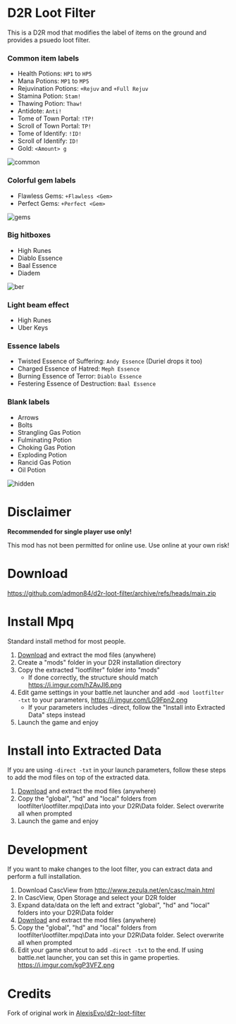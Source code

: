 # D2R Loot Filter

This is a D2R mod that modifies the label of items on the ground and provides a psuedo loot filter.

### Common item labels
- Health Potions: `HP1` to `HP5`
- Mana Potions: `MP1` to `MP5`
- Rejuvination Potions: `+Rejuv` and `+Full Rejuv`
- Stamina Potion: `Stam!`
- Thawing Potion: `Thaw!`
- Antidote: `Anti!`
- Tome of Town Portal: `!TP!`
- Scroll of Town Portal: `TP!`
- Tome of Identify: `!ID!`
- Scroll of Identify: `ID!`
- Gold: `<Amount> g`

![common](https://user-images.githubusercontent.com/10291543/171337986-5cbd98a9-3268-478e-bdc7-749eefc91487.png)

### Colorful gem labels
- Flawless Gems: `+Flawless <Gem>`
- Perfect Gems: `+Perfect <Gem>`

![gems](https://user-images.githubusercontent.com/10291543/171337977-2d5fba39-8a2b-486d-9cd1-58d4151f801a.png)

### Big hitboxes
- High Runes
- Diablo Essence
- Baal Essence
- Diadem

![ber](https://user-images.githubusercontent.com/10291543/171337964-c67233fd-9217-41ce-aa57-f75593429bd2.png)

### Light beam effect
- High Runes
- Uber Keys

### Essence labels
- Twisted Essence of Suffering: `Andy Essence` (Duriel drops it too)
- Charged Essence of Hatred: `Meph Essence`
- Burning Essence of Terror: `Diablo Essence`
- Festering Essence of Destruction: `Baal Essence`

### Blank labels
- Arrows
- Bolts
- Strangling Gas Potion
- Fulminating Potion
- Choking Gas Potion
- Exploding Potion
- Rancid Gas Potion
- Oil Potion

![hidden](https://user-images.githubusercontent.com/10291543/171337953-9e7944ac-2ff2-4a2f-bf65-8ccea8e0e8f7.png)

# Disclaimer

**Recommended for single player use only!**

This mod has not been permitted for online use. Use online at your own risk! 

# Download

https://github.com/admon84/d2r-loot-filter/archive/refs/heads/main.zip

# Install Mpq

Standard install method for most people.

1. [Download](#download) and extract the mod files (anywhere)
2. Create a "mods" folder in your D2R installation directory
3. Copy the extracted "lootfilter" folder into "mods"
    - If done correctly, the structure should match https://i.imgur.com/hZAvJI6.png
4. Edit game settings in your battle.net launcher and add `-mod lootfilter -txt` to your parameters, https://i.imgur.com/LG9Fpn2.png
    - If your parameters includes -direct, follow the "Install into Extracted Data" steps instead
5. Launch the game and enjoy

# Install into Extracted Data

If you are using `-direct -txt` in your launch parameters, follow these steps to add the mod files on top of the extracted data.

1. [Download](#download) and extract the mod files (anywhere)
2. Copy the "global", "hd" and "local" folders from lootfilter\lootfilter.mpq\Data into your D2R\Data folder. Select overwrite all when prompted
5. Launch the game and enjoy

# Development

If you want to make changes to the loot filter, you can extract data and perform a full installation.

1. Download CascView from http://www.zezula.net/en/casc/main.html
2. In CascView, Open Storage and select your D2R folder
3. Expand data/data on the left and extract "global", "hd" and "local" folders into your D2R\Data folder
4. [Download](#download) and extract the mod files (anywhere)
5. Copy the "global", "hd" and "local" folders from lootfilter\lootfilter.mpq\Data into your D2R\Data folder. Select overwrite all when prompted
6. Edit your game shortcut to add `-direct -txt` to the end. If using battle.net launcher, you can set this in game properties. https://i.imgur.com/kgP3VFZ.png

# Credits

Fork of original work in [AlexisEvo/d2r-loot-filter](https://github.com/AlexisEvo/d2r-loot-filter)
